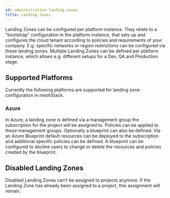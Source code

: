 ```yaml
---
id: administration.landing-zones
title: Landing Zones
---
```


Landing Zones can be configured per platform instance. They relate to a "bootstrap" configuration in the platform instance, that sets
up and configures the cloud tenant according to policies and requirements of your company. E.g. specific networks or region restrictions
can be configured via these landing zones. Multiple Landing Zones can be defined per platform instance, which allows e.g. different setups
for a Dev, QA and Production stage.

## Supported Platforms

Currently the following platforms are supported for landing zone configuration in meshStack.

### Azure

In Azure, a landing zone is defined via a management group the subscription for the project will be assigned to. Policies can be applied
to these management groups. Optionally a blueprint can also be defined. Via an Azure Blueprint default resources can be deployed to the
subscription and additional specific policies can be defined. A blueprint can be configured to decline users to change or delete the
resources and policies created by the blueprint.

## Disabled Landing Zones
Disabled Landing Zones can't be assigned to projects anymore. If the Landing Zone has already been assigned to a project,
this assignment will remain.
